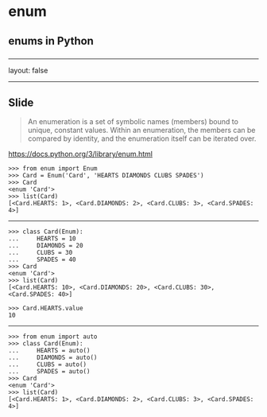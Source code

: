 # enum

## enums in Python

### 


---

layout: false

---

## Slide

>  An enumeration is a set of symbolic names (members) bound to unique, constant
>  values. Within an enumeration, the members can be compared by identity, and
>  the enumeration itself can be iterated over.

https://docs.python.org/3/library/enum.html

~~~
>>> from enum import Enum
>>> Card = Enum('Card', 'HEARTS DIAMONDS CLUBS SPADES')
>>> Card
<enum 'Card'>
>>> list(Card)
[<Card.HEARTS: 1>, <Card.DIAMONDS: 2>, <Card.CLUBS: 3>, <Card.SPADES: 4>]

~~~

---

~~~
>>> class Card(Enum):
...     HEARTS = 10
...     DIAMONDS = 20
...     CLUBS = 30
...     SPADES = 40
>>> Card
<enum 'Card'>
>>> list(Card)
[<Card.HEARTS: 10>, <Card.DIAMONDS: 20>, <Card.CLUBS: 30>, <Card.SPADES: 40>]

~~~

~~~
>>> Card.HEARTS.value
10

~~~

---

~~~
>>> from enum import auto
>>> class Card(Enum):
...     HEARTS = auto()
...     DIAMONDS = auto()
...     CLUBS = auto()
...     SPADES = auto()
>>> Card
<enum 'Card'>
>>> list(Card)
[<Card.HEARTS: 1>, <Card.DIAMONDS: 2>, <Card.CLUBS: 3>, <Card.SPADES: 4>]

~~~
